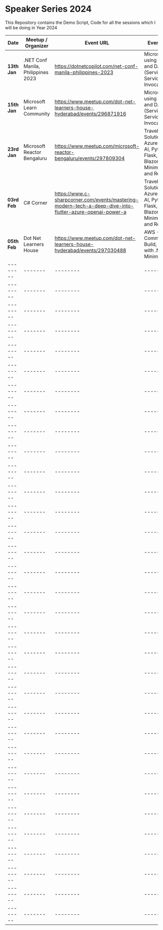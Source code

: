 # Speaker Series 2024

This Repository contains the Demo Script, Code for all the sessions which I will be doing in Year 2024

| Date    | Meetup / Organizer | Event URL | Event Title |
| -------- | ------- | -------- | ------- |
| **13th Jan** | .NET Conf Manila, Philippines 2023 | <https://dotnetcopilot.com/net-conf-manila-philippines-2023> | Microservices using .NET 8, and DAPR (Service to Service Invocation) |
| **15th Jan** | Microsoft Learn Community | <https://www.meetup.com/dot-net-learners-house-hyderabad/events/296871916> | Microservices using .NET 8, and DAPR (Service to Service Invocation) |
| **23rd Jan** | Microsoft Reactor Bengaluru | <https://www.meetup.com/microsoft-reactor-bengaluru/events/297809304> | Travels Solution - Azure Open AI, Python Flask, .NET Blazor Server, Minimal API, and ReactJS |
| **03rd Feb** | C# Corner | <https://www.c-sharpcorner.com/events/mastering-modern-tech-a-deep-dive-into-flutter-azure-openai-power-a> | Travels Solution - Azure Open AI, Python Flask, .NET Blazor Server, Minimal API, and ReactJS |
| **05th Feb** | Dot Net Learners House | <https://www.meetup.com/dot-net-learners-house-hyderabad/events/297030488> | AWS - Code Commit, Build, Deploy with .NET 8 Minimal API |
| -------- | ------- | -------- | ------- |
| -------- | ------- | -------- | ------- |
| -------- | ------- | -------- | ------- |
| -------- | ------- | -------- | ------- |
| -------- | ------- | -------- | ------- |
| -------- | ------- | -------- | ------- |
| -------- | ------- | -------- | ------- |
| -------- | ------- | -------- | ------- |
| -------- | ------- | -------- | ------- |
| -------- | ------- | -------- | ------- |
| -------- | ------- | -------- | ------- |
| -------- | ------- | -------- | ------- |
| -------- | ------- | -------- | ------- |
| -------- | ------- | -------- | ------- |
| -------- | ------- | -------- | ------- |
| -------- | ------- | -------- | ------- |
| -------- | ------- | -------- | ------- |
| -------- | ------- | -------- | ------- |
| -------- | ------- | -------- | ------- |
| -------- | ------- | -------- | ------- |
| -------- | ------- | -------- | ------- |
| -------- | ------- | -------- | ------- |
| -------- | ------- | -------- | ------- |
| -------- | ------- | -------- | ------- |
| -------- | ------- | -------- | ------- |
| -------- | ------- | -------- | ------- |
| -------- | ------- | -------- | ------- |
| -------- | ------- | -------- | ------- |
| -------- | ------- | -------- | ------- |
| -------- | ------- | -------- | ------- |
| -------- | ------- | -------- | ------- |
| -------- | ------- | -------- | ------- |
| -------- | ------- | -------- | ------- |
